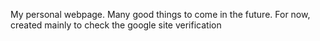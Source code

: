 My personal webpage. Many good things to come in the future. For now, created mainly to check the google site verification